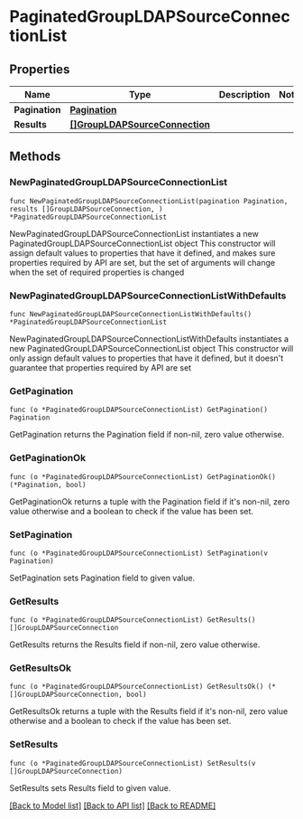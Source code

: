 # PaginatedGroupLDAPSourceConnectionList

## Properties

Name | Type | Description | Notes
------------ | ------------- | ------------- | -------------
**Pagination** | [**Pagination**](Pagination.md) |  | 
**Results** | [**[]GroupLDAPSourceConnection**](GroupLDAPSourceConnection.md) |  | 

## Methods

### NewPaginatedGroupLDAPSourceConnectionList

`func NewPaginatedGroupLDAPSourceConnectionList(pagination Pagination, results []GroupLDAPSourceConnection, ) *PaginatedGroupLDAPSourceConnectionList`

NewPaginatedGroupLDAPSourceConnectionList instantiates a new PaginatedGroupLDAPSourceConnectionList object
This constructor will assign default values to properties that have it defined,
and makes sure properties required by API are set, but the set of arguments
will change when the set of required properties is changed

### NewPaginatedGroupLDAPSourceConnectionListWithDefaults

`func NewPaginatedGroupLDAPSourceConnectionListWithDefaults() *PaginatedGroupLDAPSourceConnectionList`

NewPaginatedGroupLDAPSourceConnectionListWithDefaults instantiates a new PaginatedGroupLDAPSourceConnectionList object
This constructor will only assign default values to properties that have it defined,
but it doesn't guarantee that properties required by API are set

### GetPagination

`func (o *PaginatedGroupLDAPSourceConnectionList) GetPagination() Pagination`

GetPagination returns the Pagination field if non-nil, zero value otherwise.

### GetPaginationOk

`func (o *PaginatedGroupLDAPSourceConnectionList) GetPaginationOk() (*Pagination, bool)`

GetPaginationOk returns a tuple with the Pagination field if it's non-nil, zero value otherwise
and a boolean to check if the value has been set.

### SetPagination

`func (o *PaginatedGroupLDAPSourceConnectionList) SetPagination(v Pagination)`

SetPagination sets Pagination field to given value.


### GetResults

`func (o *PaginatedGroupLDAPSourceConnectionList) GetResults() []GroupLDAPSourceConnection`

GetResults returns the Results field if non-nil, zero value otherwise.

### GetResultsOk

`func (o *PaginatedGroupLDAPSourceConnectionList) GetResultsOk() (*[]GroupLDAPSourceConnection, bool)`

GetResultsOk returns a tuple with the Results field if it's non-nil, zero value otherwise
and a boolean to check if the value has been set.

### SetResults

`func (o *PaginatedGroupLDAPSourceConnectionList) SetResults(v []GroupLDAPSourceConnection)`

SetResults sets Results field to given value.



[[Back to Model list]](../README.md#documentation-for-models) [[Back to API list]](../README.md#documentation-for-api-endpoints) [[Back to README]](../README.md)


